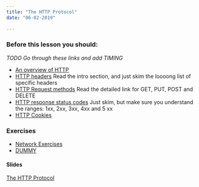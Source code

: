 ```yaml
---
title: "The HTTP Protocol"
date: "06-02-2019"
  
---
```


### Before this lesson you should:

*TODO Go through these links and add TIMING*
<!--BEGIN readings ##-->
- [An overview of HTTP](https://developer.mozilla.org/en-US/docs/Web/HTTP/Overview)  
- [HTTP headers](https://developer.mozilla.org/en-US/docs/Web/HTTP/Headers) Read the intro section, and just skim the loooong list of specific headers
- [HTTP Request methods](https://developer.mozilla.org/en-US/docs/Web/HTTP/Methods) Read the detailed link for GET, PUT, POST and DELETE
- [HTTP response status codes](https://developer.mozilla.org/en-US/docs/Web/HTTP/Status) Just skim, but make sure you understand the ranges: 1xx, 2xx, 3xx, 4xx and 5 xx
- [HTTP Cookies](https://developer.mozilla.org/en-US/docs/Web/HTTP/Cookies)
<!--END readings ##-->

### Exercises
<!--BEGIN exercises ##-->
- [Network Exercises](/period1/week2/exercises/nw2_http)
- [DUMMY](http://studypoints.dk)
<!--END exercises ##-->


#### Slides
<!--BEGIN slides ##-->
[The HTTP Protocol](https://docs.google.com/presentation/d/1moykrrcv19ZBBSo3OKpGFvroby0Fh6-PPTVmErNjTI4/edit?usp=sharing)
<!--END slides ##-->



